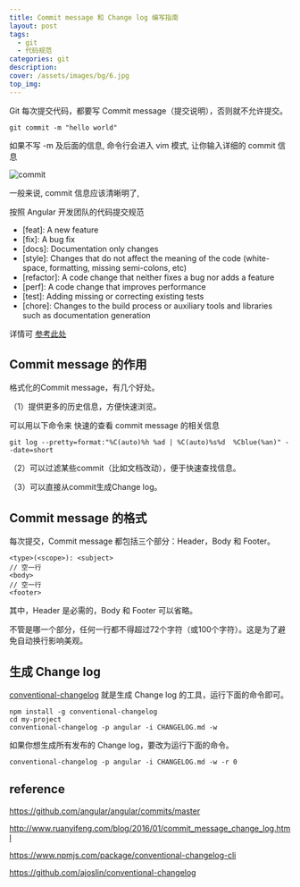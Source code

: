 ```yaml
---
title: Commit message 和 Change log 编写指南
layout: post
tags: 
  - git
  - 代码规范
categories: git
description: 
cover: /assets/images/bg/6.jpg
top_img: 
---
```



Git 每次提交代码，都要写 Commit message（提交说明），否则就不允许提交。


```shell
git commit -m "hello world"
```

如果不写 -m 及后面的信息, 命令行会进入 vim 模式, 让你输入详细的 commit 信息

![commit](../../assets/images/commit-vim.jpg)

一般来说, commit 信息应该清晰明了, 

按照 Angular 开发团队的代码提交规范

- [feat]: A new feature
- [fix]: A bug fix
- [docs]: Documentation only changes
- [style]: Changes that do not affect the meaning of the code (white-space, formatting, missing semi-colons, etc)
- [refactor]: A code change that neither fixes a bug nor adds a feature
- [perf]: A code change that improves performance
- [test]: Adding missing or correcting existing tests
- [chore]: Changes to the build process or auxiliary tools and libraries such as documentation generation

详情可 [参考此处](https://docs.google.com/document/d/1QrDFcIiPjSLDn3EL15IJygNPiHORgU1_OOAqWjiDU5Y/edit#heading=h.greljkmo14y0)



## Commit message 的作用

格式化的Commit message，有几个好处。

（1）提供更多的历史信息，方便快速浏览。

可以用以下命令来 快速的查看 commit message 的相关信息

```shell
git log --pretty=format:"%C(auto)%h %ad | %C(auto)%s%d  %Cblue(%an)" --date=short
```

（2）可以过滤某些commit（比如文档改动），便于快速查找信息。

（3）可以直接从commit生成Change log。

## Commit message 的格式

每次提交，Commit message 都包括三个部分：Header，Body 和 Footer。

```
<type>(<scope>): <subject>
// 空一行
<body>
// 空一行
<footer>
```

其中，Header 是必需的，Body 和 Footer 可以省略。

不管是哪一个部分，任何一行都不得超过72个字符（或100个字符）。这是为了避免自动换行影响美观。


## 生成 Change log

[conventional-changelog](https://github.com/ajoslin/conventional-changelog) 就是生成 Change log 的工具，运行下面的命令即可。

```shell
npm install -g conventional-changelog
cd my-project
conventional-changelog -p angular -i CHANGELOG.md -w
```

如果你想生成所有发布的 Change log，要改为运行下面的命令。

```shell
conventional-changelog -p angular -i CHANGELOG.md -w -r 0
```


## reference

https://github.com/angular/angular/commits/master

http://www.ruanyifeng.com/blog/2016/01/commit_message_change_log.html

https://www.npmjs.com/package/conventional-changelog-cli

https://github.com/ajoslin/conventional-changelog